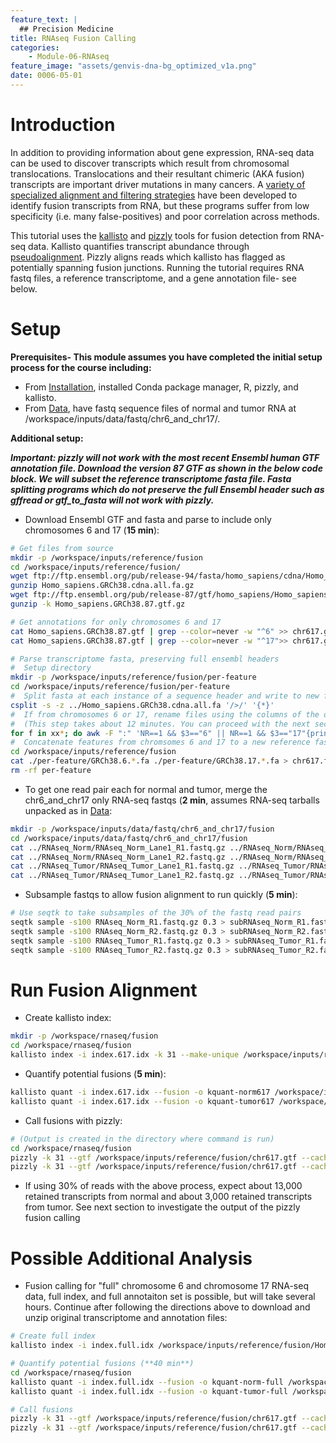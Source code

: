 ```yaml
---
feature_text: |
  ## Precision Medicine
title: RNAseq Fusion Calling
categories:
    - Module-06-RNAseq
feature_image: "assets/genvis-dna-bg_optimized_v1a.png"
date: 0006-05-01
---
```


# Introduction

In addition to providing information about gene expression, RNA-seq data can be used to discover transcripts which result from chromosomal translocations. Translocations and their resultant chimeric (AKA fusion) transcripts are important driver mutations in many cancers. A [variety of specialized alignment and filtering strategies](https://www.ncbi.nlm.nih.gov/pubmed/27485475) have been developed to identify fusion transcripts from RNA, but these programs suffer from low specificity (i.e. many false-positives) and poor correlation across methods.

This tutorial uses the [kallisto](https://pachterlab.github.io/kallisto/about) and [pizzly](https://github.com/pmelsted/pizzly) tools for fusion detection from RNA-seq data. Kallisto quantifies transcript abundance through [pseudoalignment](http://tinyheero.github.io/2015/09/02/pseudoalignments-kallisto.html). Pizzly aligns reads which kallisto has flagged as potentially spanning fusion junctions. Running the tutorial requires RNA fastq files, a reference transcriptome, and a gene annotation file- see below.

# Setup

**Prerequisites- This module assumes you have completed the initial setup process for the course including:**
- From [Installation](http://pmbio.org/module-01-setup/0001/04/01/Software_Installation/), installed Conda package manager, R, pizzly, and kallisto.
- From [Data](http://127.0.0.1:4000/module-02-inputs/0002/05/01/Data/), have fastq sequence files of normal and tumor RNA at /workspace/inputs/data/fastq/chr6_and_chr17/. 

**Additional setup:**

**_Important: pizzly will not work with the most recent Ensembl human GTF annotation file. Download the version 87 GTF as shown in the below code block. We will subset the reference transcriptome fasta file. Fasta splitting programs which do not preserve the full Ensembl header such as gffread or gtf_to_fasta will not work with pizzly._**

- Download Ensembl GTF and fasta and parse to include only chromosomes 6 and 17 (**15 min**): 

```bash
# Get files from source
mkdir -p /workspace/inputs/reference/fusion
cd /workspace/inputs/reference/fusion/
wget ftp://ftp.ensembl.org/pub/release-94/fasta/homo_sapiens/cdna/Homo_sapiens.GRCh38.cdna.all.fa.gz
gunzip Homo_sapiens.GRCh38.cdna.all.fa.gz       
wget ftp://ftp.ensembl.org/pub/release-87/gtf/homo_sapiens/Homo_sapiens.GRCh38.87.gtf.gz
gunzip -k Homo_sapiens.GRCh38.87.gtf.gz

# Get annotations for only chromosomes 6 and 17
cat Homo_sapiens.GRCh38.87.gtf | grep --color=never -w "^6" >> chr617.gtf
cat Homo_sapiens.GRCh38.87.gtf | grep --color=never -w "^17">> chr617.gtf 

# Parse transcriptome fasta, preserving full ensembl headers
#  Setup directory
mkdir -p /workspace/inputs/reference/fusion/per-feature
cd /workspace/inputs/reference/fusion/per-feature
#  Split fasta at each instance of a sequence header and write to new file
csplit -s -z ../Homo_sapiens.GRCh38.cdna.all.fa '/>/' '{*}'
#  If from chromosomes 6 or 17, rename files using the columns of the original ensemble header
#  (This step takes about 12 minutes. You can proceed with the next section in /workspace/inputs/data/fastq/chr6_and_chr17)
for f in xx*; do awk -F ":" 'NR==1 && $3=="6" || NR==1 && $3=="17"{print $2 "." $3 "." $4 "." $5}' $f | xargs -I{} mv $f {}.fa; done
#  Concatenate features from chromsomes 6 and 17 to a new reference fasta  
cd /workspace/inputs/reference/fusion
cat ./per-feature/GRCh38.6.*.fa ./per-feature/GRCh38.17.*.fa > chr617.fa
rm -rf per-feature
```

- To get one read pair each for normal and tumor, merge the chr6_and_chr17 only RNA-seq fastqs (**2 min**, assumes RNA-seq tarballs unpacked as in [Data](https://pmbio.org/module-02-inputs/0002/05/01/Data/):
```bash
mkdir -p /workspace/inputs/data/fastq/chr6_and_chr17/fusion
cd /workspace/inputs/data/fastq/chr6_and_chr17/fusion
cat ../RNAseq_Norm/RNAseq_Norm_Lane1_R1.fastq.gz ../RNAseq_Norm/RNAseq_Norm_Lane2_R1.fastq.gz > RNAseq_Norm_R1.fastq.gz
cat ../RNAseq_Norm/RNAseq_Norm_Lane1_R2.fastq.gz ../RNAseq_Norm/RNAseq_Norm_Lane2_R2.fastq.gz > RNAseq_Norm_R2.fastq.gz
cat ../RNAseq_Tumor/RNAseq_Tumor_Lane1_R1.fastq.gz ../RNAseq_Tumor/RNAseq_Tumor_Lane2_R1.fastq.gz > RNAseq_Tumor_R1.fastq.gz
cat ../RNAseq_Tumor/RNAseq_Tumor_Lane1_R2.fastq.gz ../RNAseq_Tumor/RNAseq_Tumor_Lane2_R2.fastq.gz > RNAseq_Tumor_R2.fastq.gz
```

- Subsample fastqs to allow fusion alignment to run quickly (**5 min**):
```bash
# Use seqtk to take subsamples of the 30% of the fastq read pairs  
seqtk sample -s100 RNAseq_Norm_R1.fastq.gz 0.3 > subRNAseq_Norm_R1.fastq.gz
seqtk sample -s100 RNAseq_Norm_R2.fastq.gz 0.3 > subRNAseq_Norm_R2.fastq.gz
seqtk sample -s100 RNAseq_Tumor_R1.fastq.gz 0.3 > subRNAseq_Tumor_R1.fastq.gz
seqtk sample -s100 RNAseq_Tumor_R2.fastq.gz 0.3 > subRNAseq_Tumor_R2.fastq.gz
```

# Run Fusion Alignment 
- Create kallisto index:

```bash
mkdir -p /workspace/rnaseq/fusion
cd /workspace/rnaseq/fusion
kallisto index -i index.617.idx -k 31 --make-unique /workspace/inputs/reference/fusion/chr617.fa
```

- Quantify potential fusions (**5 min**):

```bash
kallisto quant -i index.617.idx --fusion -o kquant-norm617 /workspace/inputs/data/fastq/chr6_and_chr17/fusion/subRNAseq_Norm_R1.fastq.gz /workspace/inputs/data/fastq/chr6_and_chr17/fusion/subRNAseq_Norm_R2.fastq.gz
kallisto quant -i index.617.idx --fusion -o kquant-tumor617 /workspace/inputs/data/fastq/chr6_and_chr17/fusion/subRNAseq_Tumor_R1.fastq.gz /workspace/inputs/data/fastq/chr6_and_chr17/fusion/subRNAseq_Tumor_R2.fastq.gz
```

- Call fusions with pizzly:

```bash
# (Output is created in the directory where command is run)
cd /workspace/rnaseq/fusion
pizzly -k 31 --gtf /workspace/inputs/reference/fusion/chr617.gtf --cache index-norm617.cache.txt --align-score 2 --insert-size 400 --fasta /workspace/inputs/reference/fusion/chr617.fa --output norm-fuse617 kquant-norm617/fusion.txt
pizzly -k 31 --gtf /workspace/inputs/reference/fusion/chr617.gtf --cache index-tumor617.cache.txt --align-score 2 --insert-size 400 --fasta /workspace/inputs/reference/fusion/chr617.fa --output tumor-fuse617 kquant-tumor617/fusion.txt
```

- If using 30% of reads with the above process, expect about 13,000 retained transcripts from normal and about 3,000 retained transcripts from tumor. See next section to investigate the output of the pizzly fusion calling

# Possible Additional Analysis
- Fusion calling for "full" chromosome 6 and chromosome 17 RNA-seq data, full index, and full annotaiton set is possible, but will take several hours. Continue after following the directions above to download and unzip original transcriptome and annotation files:

```bash
# Create full index
kallisto index -i index.full.idx /workspace/inputs/reference/fusion/Homo_sapiens.GRCh38.cdna.all.fa

# Quantify potential fusions (**40 min**)
cd /workspace/rnaseq/fusion
kallisto quant -i index.full.idx --fusion -o kquant-norm-full /workspace/inputs/data/fastq/chr6_and_chr17/fusion/RNAseq_Norm_R1.fastq.gz /workspace/inputs/data/fastq/chr6_and_chr17/fusion/RNAseq_Norm_R2.fastq.gz
kallisto quant -i index.full.idx --fusion -o kquant-tumor-full /workspace/inputs/data/fastq/chr6_and_chr17/fusion/RNAseq_Tumor_R1.fastq.gz /workspace/inputs/data/fastq/chr6_and_chr17/fusion/RNAseq_Tumor_R2.fastq.gz

# Call fusions
pizzly -k 31 --gtf /workspace/inputs/reference/fusion/chr617.gtf --cache index-norm617.cache.txt --align-score 2 --insert-size 400 --fasta /workspace/inputs/reference/fusion/chr617.fa --output norm-fuse617 kquant-norm617/fusion.txt
pizzly -k 31 --gtf /workspace/inputs/reference/fusion/chr617.gtf --cache index-tumor617.cache.txt --align-score 2 --insert-size 400 --fasta /workspace/inputs/reference/fusion/chr617.fa --output tumor-fuse617 kquant-tumor617/fusion.txt
```



